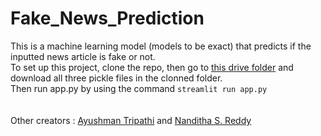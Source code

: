 # Fake_News_Prediction
This is a machine learning model (models to be exact) that predicts if the inputted news article is fake or not.<br>
To set up this project, clone the repo, then go to [this drive folder](https://drive.google.com/drive/folders/10Erf1X_zu76tE7aOfzNY3yXkIHWRldEv?usp=sharing) and download all three pickle files in the clonned folder. <br>
Then run app.py by using the command `streamlit run app.py` <br>
<br>
<br>
Other creators : [Ayushman Tripathi](https://github.com/7AyushMan7) and [Nanditha S. Reddy](https://github.com/nanditha213)
<br>
<br>
